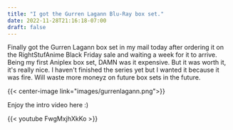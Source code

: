 ```yaml
---
title: "I got the Gurren Lagann Blu-Ray box set."
date: 2022-11-28T21:16:18-07:00
draft: false
---
```


Finally got the Gurren Lagann box set in my mail today after ordering it on the RightStufAnime Black Friday sale and waiting a week for it to arrive. Being my first Aniplex box set, DAMN was it expensive. But it was worth it, it's really nice. I haven't finished the series yet but I wanted it because it was fire. Will waste more moneyz on future box sets in the future.

{{< center-image link="images/gurrenlagann.png">}}  

Enjoy the intro video here :)   

{{< youtube FwgMxjhXkKo >}}